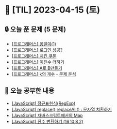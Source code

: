 # 📆 [TIL] 2023-04-15 (토)

## 🔒 오늘 푼 문제 (5 문제)

- [[프로그래머스] 옹알이(1)](https://school.programmers.co.kr/learn/courses/30/lessons/120956)
- [[프로그래머스] 로그인 성공?](https://school.programmers.co.kr/learn/courses/30/lessons/120883)
- [[프로그래머스] 치킨 쿠폰](https://school.programmers.co.kr/learn/courses/30/lessons/120884)
- [[프로그래머스] 이진수 더하기](https://school.programmers.co.kr/learn/courses/30/lessons/120885)
- [[프로그래머스] A로 B만들기](https://school.programmers.co.kr/learn/courses/30/lessons/120886)
- [[프로그래머스] k의 개수](https://school.programmers.co.kr/learn/courses/30/lessons/120887) - [문제 분석]()

## 📝 오늘 공부한 내용

- [[JavaScript] 정규표현식(RegExp)](https://monsta-zo.github.io/javascript/js-%EC%A0%95%EA%B7%9C%ED%91%9C%ED%98%84%EC%8B%9D/)
- [[JavaScript] replace(),replaceAll() : 문자열 치환하기](https://monsta-zo.github.io/javascript/js-replace/)
- [[JavaScript] 자바스크립트에서의 Map]()
- [[JavaScript] 진수 변환하기 (16,10,8,2)]()
